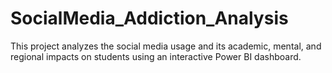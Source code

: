# SocialMedia_Addiction_Analysis
This project analyzes the social media usage and its academic, mental, and regional impacts on students using an interactive Power BI dashboard.
